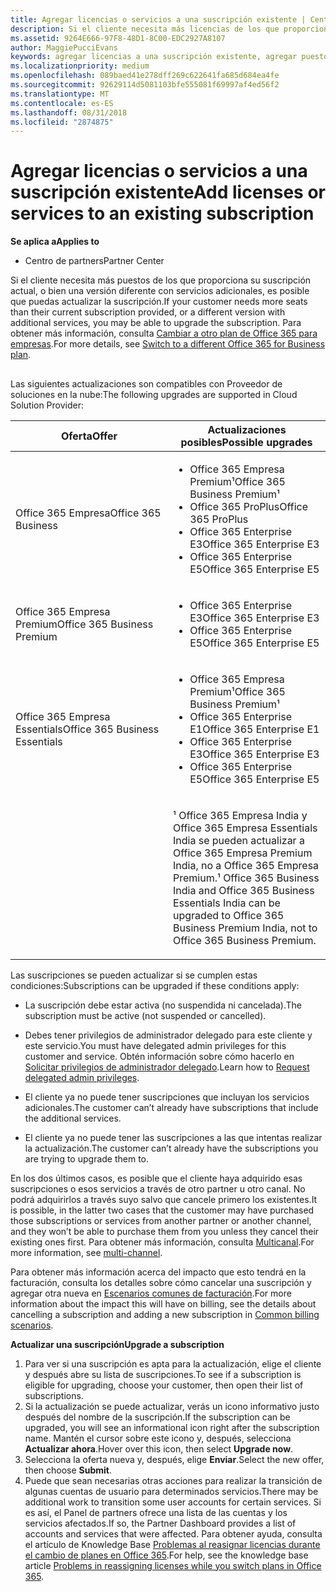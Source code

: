 ```yaml
---
title: Agregar licencias o servicios a una suscripción existente | Centro de partners
description: Si el cliente necesita más licencias de los que proporciona su suscripción actual, o bien una versión diferente con servicios adicionales, es posible que puedas actualizar la suscripción.
ms.assetid: 9264E666-97F8-48D1-8C00-EDC2927A8107
author: MaggiePucciEvans
keywords: agregar licencias a una suscripción existente, agregar puestos a una suscripción existente, modificar una suscripción, cambiar una suscripción, adquirir más licencias para un cliente
ms.localizationpriority: medium
ms.openlocfilehash: 089baed41e278dff269c622641fa685d684ea4fe
ms.sourcegitcommit: 92629114d5081103bfe555081f69997af4ed56f2
ms.translationtype: MT
ms.contentlocale: es-ES
ms.lasthandoff: 08/31/2018
ms.locfileid: "2874875"
---
```

# <a name="add-licenses-or-services-to-an-existing-subscription"></a><span data-ttu-id="22e82-104">Agregar licencias o servicios a una suscripción existente</span><span class="sxs-lookup"><span data-stu-id="22e82-104">Add licenses or services to an existing subscription</span></span>

**<span data-ttu-id="22e82-105">Se aplica a</span><span class="sxs-lookup"><span data-stu-id="22e82-105">Applies to</span></span>**

-  <span data-ttu-id="22e82-106">Centro de partners</span><span class="sxs-lookup"><span data-stu-id="22e82-106">Partner Center</span></span>

<span data-ttu-id="22e82-107">Si el cliente necesita más puestos de los que proporciona su suscripción actual, o bien una versión diferente con servicios adicionales, es posible que puedas actualizar la suscripción.</span><span class="sxs-lookup"><span data-stu-id="22e82-107">If your customer needs more seats than their current subscription provided, or a different version with additional services, you may be able to upgrade the subscription.</span></span> <span data-ttu-id="22e82-108">Para obtener más información, consulta [Cambiar a otro plan de Office 365 para empresas](http://go.microsoft.com/fwlink/p/?LinkId=723577).</span><span class="sxs-lookup"><span data-stu-id="22e82-108">For more details, see [Switch to a different Office 365 for Business plan](http://go.microsoft.com/fwlink/p/?LinkId=723577).</span></span>

## <a href="" id="upgradesubscription"></a>


<span data-ttu-id="22e82-109">Las siguientes actualizaciones son compatibles con Proveedor de soluciones en la nube:</span><span class="sxs-lookup"><span data-stu-id="22e82-109">The following upgrades are supported in Cloud Solution Provider:</span></span>

<table>
<colgroup>
<col width="50%" />
<col width="50%" />
</colgroup>
<thead>
<tr class="header">
<th><span data-ttu-id="22e82-110">Oferta</span><span class="sxs-lookup"><span data-stu-id="22e82-110">Offer</span></span></th>
<th><span data-ttu-id="22e82-111">Actualizaciones posibles</span><span class="sxs-lookup"><span data-stu-id="22e82-111">Possible upgrades</span></span></th>
</tr>
</thead>
<tbody>
<tr class="odd">
<td><span data-ttu-id="22e82-112">Office 365 Empresa</span><span class="sxs-lookup"><span data-stu-id="22e82-112">Office 365 Business</span></span></td>
<td><ul>
<li><span data-ttu-id="22e82-113">Office 365 Empresa Premium¹</span><span class="sxs-lookup"><span data-stu-id="22e82-113">Office 365 Business Premium¹</span></span></li>
<li><span data-ttu-id="22e82-114">Office 365 ProPlus</span><span class="sxs-lookup"><span data-stu-id="22e82-114">Office 365 ProPlus</span></span></li>
<li><span data-ttu-id="22e82-115">Office 365 Enterprise E3</span><span class="sxs-lookup"><span data-stu-id="22e82-115">Office 365 Enterprise E3</span></span></li>
<li><span data-ttu-id="22e82-116">Office 365 Enterprise E5</span><span class="sxs-lookup"><span data-stu-id="22e82-116">Office 365 Enterprise E5</span></span></li>
</ul></td>
</tr>
<tr class="even">
<td><span data-ttu-id="22e82-117">Office 365 Empresa Premium</span><span class="sxs-lookup"><span data-stu-id="22e82-117">Office 365 Business Premium</span></span></td>
<td><ul>
<li><span data-ttu-id="22e82-118">Office 365 Enterprise E3</span><span class="sxs-lookup"><span data-stu-id="22e82-118">Office 365 Enterprise E3</span></span></li>
<li><span data-ttu-id="22e82-119">Office 365 Enterprise E5</span><span class="sxs-lookup"><span data-stu-id="22e82-119">Office 365 Enterprise E5</span></span></li>
</ul></td>
</tr>
<tr class="odd">
<td><span data-ttu-id="22e82-120">Office 365 Empresa Essentials</span><span class="sxs-lookup"><span data-stu-id="22e82-120">Office 365 Business Essentials</span></span></td>
<td><ul>
<li><span data-ttu-id="22e82-121">Office 365 Empresa Premium¹</span><span class="sxs-lookup"><span data-stu-id="22e82-121">Office 365 Business Premium¹</span></span></li>
<li><span data-ttu-id="22e82-122">Office 365 Enterprise E1</span><span class="sxs-lookup"><span data-stu-id="22e82-122">Office 365 Enterprise E1</span></span></li>
<li><span data-ttu-id="22e82-123">Office 365 Enterprise E3</span><span class="sxs-lookup"><span data-stu-id="22e82-123">Office 365 Enterprise E3</span></span></li>
<li><span data-ttu-id="22e82-124">Office 365 Enterprise E5</span><span class="sxs-lookup"><span data-stu-id="22e82-124">Office 365 Enterprise E5</span></span></li>
</ul></td>
</tr>
<tr class="even">
<td></td>
<td><p><span data-ttu-id="22e82-125">¹ Office 365 Empresa India y Office 365 Empresa Essentials India se pueden actualizar a Office 365 Empresa Premium India, no a Office 365 Empresa Premium.</span><span class="sxs-lookup"><span data-stu-id="22e82-125">¹ Office 365 Business India and Office 365 Business Essentials India can be upgraded to Office 365 Business Premium India, not to Office 365 Business Premium.</span></span></p></td>
</tr>
</tbody>
</table>

 

<span data-ttu-id="22e82-126">Las suscripciones se pueden actualizar si se cumplen estas condiciones:</span><span class="sxs-lookup"><span data-stu-id="22e82-126">Subscriptions can be upgraded if these conditions apply:</span></span>

-   <span data-ttu-id="22e82-127">La suscripción debe estar activa (no suspendida ni cancelada).</span><span class="sxs-lookup"><span data-stu-id="22e82-127">The subscription must be active (not suspended or cancelled).</span></span>

-   <span data-ttu-id="22e82-128">Debes tener privilegios de administrador delegado para este cliente y este servicio.</span><span class="sxs-lookup"><span data-stu-id="22e82-128">You must have delegated admin privileges for this customer and service.</span></span> <span data-ttu-id="22e82-129">Obtén información sobre cómo hacerlo en [Solicitar privilegios de administrador delegado](request-a-relationship-with-a-customer.md).</span><span class="sxs-lookup"><span data-stu-id="22e82-129">Learn how to [Request delegated admin privileges](request-a-relationship-with-a-customer.md).</span></span>

-   <span data-ttu-id="22e82-130">El cliente ya no puede tener suscripciones que incluyan los servicios adicionales.</span><span class="sxs-lookup"><span data-stu-id="22e82-130">The customer can’t already have subscriptions that include the additional services.</span></span>

-   <span data-ttu-id="22e82-131">El cliente ya no puede tener las suscripciones a las que intentas realizar la actualización.</span><span class="sxs-lookup"><span data-stu-id="22e82-131">The customer can’t already have the subscriptions you are trying to upgrade them to.</span></span>

<span data-ttu-id="22e82-132">En los dos últimos casos, es posible que el cliente haya adquirido esas suscripciones o esos servicios a través de otro partner u otro canal. No podrá adquirirlos a través suyo salvo que cancele primero los existentes.</span><span class="sxs-lookup"><span data-stu-id="22e82-132">It is possible, in the latter two cases that the customer may have purchased those subscriptions or services from another partner or another channel, and they won’t be able to purchase them from you unless they cancel their existing ones first.</span></span> <span data-ttu-id="22e82-133">Para obtener más información, consulta [Multicanal](multichannel.md).</span><span class="sxs-lookup"><span data-stu-id="22e82-133">For more information, see [multi-channel](multichannel.md).</span></span>

<span data-ttu-id="22e82-134">Para obtener más información acerca del impacto que esto tendrá en la facturación, consulta los detalles sobre cómo cancelar una suscripción y agregar otra nueva en [Escenarios comunes de facturación](common-billing-scenarios.md).</span><span class="sxs-lookup"><span data-stu-id="22e82-134">For more information about the impact this will have on billing, see the details about cancelling a subscription and adding a new subscription in [Common billing scenarios](common-billing-scenarios.md).</span></span>

**<span data-ttu-id="22e82-135">Actualizar una suscripción</span><span class="sxs-lookup"><span data-stu-id="22e82-135">Upgrade a subscription</span></span>**

1.  <span data-ttu-id="22e82-136">Para ver si una suscripción es apta para la actualización, elige el cliente y después abre su lista de suscripciones.</span><span class="sxs-lookup"><span data-stu-id="22e82-136">To see if a subscription is eligible for upgrading, choose your customer, then open their list of subscriptions.</span></span>
2.  <span data-ttu-id="22e82-137">Si la actualización se puede actualizar, verás un icono informativo justo después del nombre de la suscripción.</span><span class="sxs-lookup"><span data-stu-id="22e82-137">If the subscription can be upgraded, you will see an informational icon right after the subscription name.</span></span> <span data-ttu-id="22e82-138">Mantén el cursor sobre este icono y, después, selecciona **Actualizar ahora**.</span><span class="sxs-lookup"><span data-stu-id="22e82-138">Hover over this icon, then select **Upgrade now**.</span></span>
3.  <span data-ttu-id="22e82-139">Selecciona la oferta nueva y, después, elige **Enviar**.</span><span class="sxs-lookup"><span data-stu-id="22e82-139">Select the new offer, then choose **Submit**.</span></span>
4.  <span data-ttu-id="22e82-140">Puede que sean necesarias otras acciones para realizar la transición de algunas cuentas de usuario para determinados servicios.</span><span class="sxs-lookup"><span data-stu-id="22e82-140">There may be additional work to transition some user accounts for certain services.</span></span> <span data-ttu-id="22e82-141">Si es así, el Panel de partners ofrece una lista de las cuentas y los servicios afectados.</span><span class="sxs-lookup"><span data-stu-id="22e82-141">If so, the Partner Dashboard provides a list of accounts and services that were affected.</span></span> <span data-ttu-id="22e82-142">Para obtener ayuda, consulta el artículo de Knowledge Base [Problemas al reasignar licencias durante el cambio de planes en Office 365](http://go.microsoft.com/fwlink/p/?LinkId=723576).</span><span class="sxs-lookup"><span data-stu-id="22e82-142">For help, see the knowledge base article [Problems in reassigning licenses while you switch plans in Office 365](http://go.microsoft.com/fwlink/p/?LinkId=723576).</span></span>

 

 



